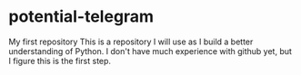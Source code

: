 # potential-telegram
My first repository
This is a repository I will use as I build a better understanding of Python.
I don't have much experience with github yet, but I figure this is the first step.
